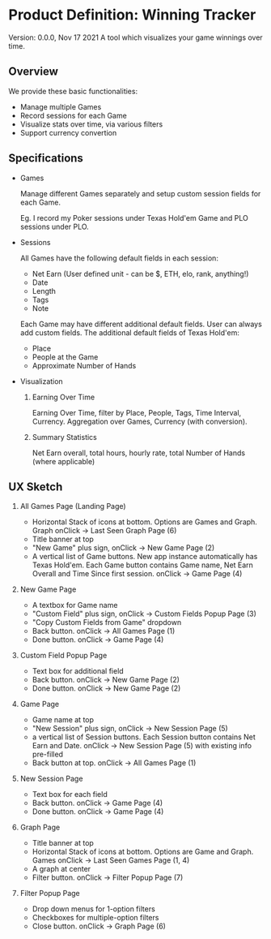 # Product Definition: Winning Tracker

Version: 0.0.0, Nov 17 2021
A tool which visualizes your game winnings over time.

## Overview

We provide these basic functionalities:
- Manage multiple Games
- Record sessions for each Game
- Visualize stats over time, via various filters
- Support currency convertion

## Specifications

* Games

  Manage different Games separately and setup custom session fields for each Game.

  Eg. I record my Poker sessions under Texas Hold'em Game and PLO sessions under PLO.

* Sessions

  All Games have the following default fields in each session:
  * Net Earn (User defined unit - can be $, ETH, elo, rank, anything!)
  * Date
  * Length
  * Tags
  * Note

  Each Game may have different additional default fields. User can always add custom fields. The additional default fields of Texas Hold'em:
  * Place
  * People at the Game
  * Approximate Number of Hands

* Visualization

  1. Earning Over Time

     Earning Over Time, filter by Place, People, Tags, Time Interval, Currency. Aggregation over Games, Currency (with conversion).

  2. Summary Statistics

     Net Earn overall, total hours, hourly rate, total Number of Hands (where applicable)


## UX Sketch

  1. All Games Page (Landing Page)

     * Horizontal Stack of icons at bottom. Options are Games and Graph. Graph onClick -> Last Seen Graph Page (6)
     * Title banner at top
     * "New Game" plus sign, onClick -> New Game Page (2)
     * A vertical list of Game buttons. New app instance automatically has Texas Hold'em. Each Game button contains Game name, Net Earn Overall and Time Since first session. onClick -> Game Page (4)

  2. New Game Page

     * A textbox for Game name
     * "Custom Field" plus sign, onClick -> Custom Fields Popup Page (3)
     * "Copy Custom Fields from Game" dropdown
     * Back button. onClick -> All Games Page (1)
     * Done button. onClick -> Game Page (4)

  3. Custom Field Popup Page
     * Text box for additional field
     * Back button. onClick -> New Game Page (2)
     * Done button. onClick -> New Game Page (2)

  4. Game Page

     * Game name at top
     * "New Session" plus sign, onClick -> New Session Page (5)
     * a vertical list of Session buttons. Each Session button contains Net Earn and Date. onClick -> New Session Page (5) with existing info pre-filled
     * Back button at top. onClick -> All Games Page (1)

  5. New Session Page
     * Text box for each field
     * Back button. onClick -> Game Page (4)
     * Done button. onClick -> Game Page (4)

  6. Graph Page
     * Title banner at top
     * Horizontal Stack of icons at bottom. Options are Game and Graph. Games onClick -> Last Seen Games Page (1, 4)
     * A graph at center
     * Filter button. onClick -> Filter Popup Page (7)

  7. Filter Popup Page
     * Drop down menus for 1-option filters
     * Checkboxes for multiple-option filters
     * Close button. onClick -> Graph Page (6)
